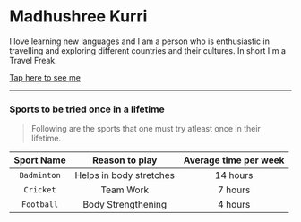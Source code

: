 # Madhushree Kurri

I love learning new languages and I am a person who is enthusiastic in travelling and exploring different countries and their cultures. In short I'm a Travel Freak.

[Tap here to see me](Madhu.jpeg)

---
### Sports to be tried once in a lifetime

>Following are the sports that one must try atleast once in their lifetime.

|Sport Name |Reason to play |Average time per week|
:---: | :---: | :---:
|`Badminton`|Helps in body stretches|14 hours|
|`Cricket`|Team Work|7 hours|
|`Football`|Body Strengthening|4 hours|




